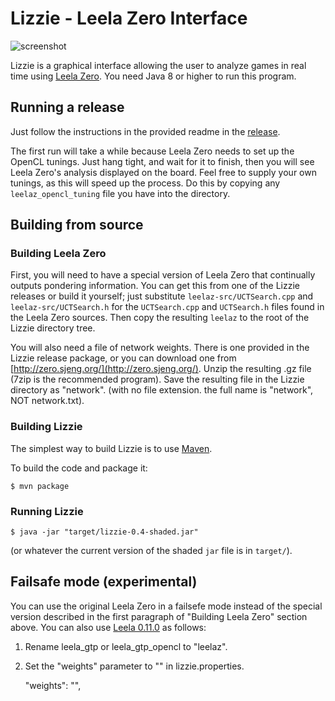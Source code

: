 # Lizzie - Leela Zero Interface
![screenshot](/screen.png?raw=true)

Lizzie is a graphical interface allowing the user to analyze games in
real time using [Leela Zero](https://github.com/gcp/leela-zero). You
need Java 8 or higher to run this program.

## Running a release

Just follow the instructions in the provided readme in the
[release](https://github.com/featurecat/lizzie/releases/tag/0.4).

The first run will take a while because Leela Zero needs to set up the
OpenCL tunings. Just hang tight, and wait for it to finish, then you
will see Leela Zero's analysis displayed on the board. Feel free to supply
your own tunings, as this will speed up the process. Do this by copying
any `leelaz_opencl_tuning` file you have into the directory.

## Building from source

### Building Leela Zero

First, you will need to have a special version of Leela Zero that
continually outputs pondering information. You can get this from one
of the Lizzie releases or build it yourself; just substitute
`leelaz-src/UCTSearch.cpp` and `leelaz-src/UCTSearch.h` for the
`UCTSearch.cpp` and `UCTSearch.h` files found in the
Leela Zero sources. Then copy the resulting `leelaz` to the root of
the Lizzie directory tree.

You will also need a file of network weights. There is one
provided in the Lizzie release package, or you can download one from
[http://zero.sjeng.org/](http://zero.sjeng.org/). Unzip the resulting .gz file (7zip is the recommended program). Save the resulting file in the Lizzie directory as "network". (with no file extension. the full name is "network", NOT network.txt).

### Building Lizzie

The simplest way to build Lizzie is to use
[Maven](https://maven.apache.org/).

To build the code and package it:

    $ mvn package

### Running Lizzie

    $ java -jar "target/lizzie-0.4-shaded.jar"

(or whatever the current version of the shaded `jar` file is in
`target/`).

## Failsafe mode (experimental)

You can use the original Leela Zero in a failsefe mode instead of the
special version described in the first paragraph of "Building Leela
Zero" section above.  You can also use
[Leela 0.11.0](https://www.sjeng.org/leela.html)
as follows:

1. Rename leela_gtp or leela_gtp_opencl to "leelaz".
2. Set the "weights" parameter to "" in lizzie.properties.

    "weights": "",
